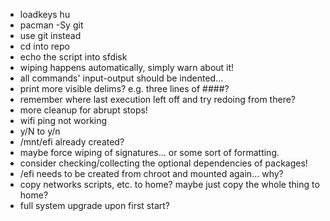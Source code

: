 - loadkeys hu
- pacman -Sy git
- use git instead
- cd into repo
- echo the script into sfdisk
- wiping happens automatically, simply warn about it!
- all commands' input-output should be indented...
- print more visible delims? e.g. three lines of ####?
- remember where last execution left off and try redoing from there?
- more cleanup for abrupt stops!
- wifi ping not working
- y/N to y/n
- /mnt/efi already created?
- maybe force wiping of signatures... or some sort of formatting.
- consider checking/collecting the optional dependencies of packages!
- /efi needs to be created from chroot and mounted again... why?
- copy networks scripts, etc. to home? maybe just copy the whole thing to home?
- full system upgrade upon first start?
